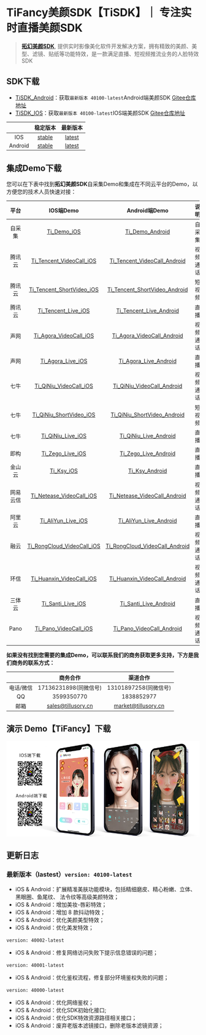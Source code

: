 # TiFancy美颜SDK【TiSDK】｜ 专注实时直播美颜SDK
> **[拓幻美颜SDK](tillusory.com)**, 提供实时影像美化软件开发解决方案，拥有精致的美颜、美型、滤镜、贴纸等功能特效，是一款满足直播、短视频推流业务的人脸特效SDK


## SDK下载
- [TiSDK_Android](https://gitee.com/tillusory/TiSDK_Android)：获取`最新版本 40100-latest`Android端美颜SDK [Gitee仓库地址](https://gitee.com/tillusory/TiSDK_Android)
- [TiSDK_IOS](https://gitee.com/tillusory/TiSDK_iOS)：获取`最新版本 40100-latest`IOS端美颜SDK [Gitee仓库地址](https://gitee.com/tillusory/TiSDK_iOS)

|         |  稳定版本  |  最新版本  |
| :-----: | :--------: | :--------: |
|   IOS   | [stable](https://gitee.com/tillusory/TiSDK_iOS/tree/master/) | [latest](https://gitee.com/tillusory/TiSDK_iOS/tree/lastest/) |
| Android | [stable](https://gitee.com/tillusory/TiSDK_Android/tree/master/) | [latest](https://gitee.com/tillusory/TiSDK_Android/tree/lastest/) |

## 集成Demo下载
您可以在下表中找到**拓幻美颜SDK**自采集Demo和集成在不同云平台的Demo，以方便您的技术人员快速对接：

|   平台   |                                      IOS端Demo                                       |                                        Android端Demo                                         |   说明   |                 集成文档                 |
| :------: | :----------------------------------------------------------------------------------: | :------------------------------------------------------------------------------------------: | :------: | :--------------------------------------: |
|  自采集  |                [Ti_Demo_iOS](https://gitee.com/tillusory/Ti_Demo_iOS)                |                [Ti_Demo_Android](https://gitee.com/tillusory/Ti_Demo_Android)                |  自采集  | [DOC](https://tillusory.com/#/developer) |
|  腾讯云  |   [Ti_Tencent_VideoCall_iOS](https://gitee.com/tillusory/Ti_Tencent_VideoCall_iOS)   |   [Ti_Tencent_VideoCall_Android](https://gitee.com/tillusory/Ti_Tencent_VideoCall_Android)   | 视频通话 | [DOC](https://tillusory.com/#/developer) |
|  腾讯云  |  [Ti_Tencent_ShortVideo_iOS](https://gitee.com/tillusory/Ti_Tencent_ShortVideo_iOS)  |  [Ti_Tencent_ShortVideo_Android](https://gitee.com/tillusory/Ti_Tencent_ShortVideo_Android)  |  短视频  | [DOC](https://tillusory.com/#/developer) |
|  腾讯云  |        [Ti_Tencent_Live_iOS](https://gitee.com/tillusory/Ti_Tencent_Live_iOS)        |        [Ti_Tencent_Live_Android](https://gitee.com/tillusory/Ti_Tencent_Live_Android)        |   直播   | [DOC](https://tillusory.com/#/developer) |
|   声网   |     [Ti_Agora_VideoCall_iOS](https://gitee.com/tillusory/Ti_Agora_VideoCall_iOS)     |     [Ti_Agora_VideoCall_Android](https://gitee.com/tillusory/Ti_Agora_VideoCall_Android)     |   视频通话 | [DOC](https://tillusory.com/#/developer) |
|   声网   |     [Ti_Agora_Live_iOS](https://gitee.com/tillusory/Ti_Agora_Live_iOS)     |     [Ti_Agora_Live_Android](https://gitee.com/tillusory/Ti_Agora_Live_Android)     |             直播   | [DOC](https://tillusory.com/#/developer) |
|   七牛   |     [Ti_QiNiu_VideoCall_iOS](https://gitee.com/tillusory/Ti_QiNiu_VideoCall_iOS)     |     [Ti_QiNiu_VideoCall_Android](https://gitee.com/tillusory/Ti_QiNiu_VideoCall_Android)     | 视频通话 | [DOC](https://tillusory.com/#/developer) |
|   七牛   |    [Ti_QiNiu_ShortVideo_iOS](https://gitee.com/tillusory/Ti_QiNiu_ShortVideo_iOS)    |    [Ti_QiNiu_ShortVideo_Android](https://gitee.com/tillusory/Ti_QiNiu_ShortVideo_Android)    |  短视频  | [DOC](https://tillusory.com/#/developer) |
|   七牛   |          [Ti_QiNiu_Live_iOS](https://gitee.com/tillusory/Ti_QiNiu_Live_iOS)          |          [Ti_QiNiu_Live_Android](https://gitee.com/tillusory/Ti_QiNiu_Live_Android)          |   直播   | [DOC](https://tillusory.com/#/developer) |
|   即构   |           [Ti_Zego_Live_iOS](https://gitee.com/tillusory/Ti_Zego_Live_iOS)           |           [Ti_Zego_Live_Android](https://gitee.com/tillusory/Ti_Zego_Live_Android)           |   直播   | [DOC](https://tillusory.com/#/developer) |
|  金山云  |                 [Ti_Ksy_iOS](https://gitee.com/tillusory/Ti_Ksy_iOS)                 |                 [Ti_Ksy_Android](https://gitee.com/tillusory/Ti_Ksy_Android)                 |   直播   | [DOC](https://tillusory.com/#/developer) |
| 网易云信 |   [Ti_Netease_VideoCall_iOS](https://gitee.com/tillusory/Ti_Netease_VideoCall_iOS)   |   [Ti_Netease_VideoCall_Android](https://gitee.com/tillusory/Ti_Netease_VideoCall_Android)   | 视频通话 | [DOC](https://tillusory.com/#/developer) |
|  阿里云  |         [Ti_AliYun_Live_iOS](https://gitee.com/tillusory/Ti_AliYun_Live_iOS)         |         [Ti_AliYun_Live_Android](https://gitee.com/tillusory/Ti_AliYun_Live_Android)         |   直播   | [DOC](https://tillusory.com/#/developer) |
|   融云   | [Ti_RongCloud_VideoCall_iOS](https://gitee.com/tillusory/Ti_RongCloud_VideoCall_iOS) | [Ti_RongCloud_VideoCall_Android](https://gitee.com/tillusory/Ti_RongCloud_VideoCall_Android) | 视频通话 | [DOC](https://tillusory.com/#/developer) |
|   环信   |   [Ti_Huanxin_VideoCall_iOS](https://gitee.com/tillusory/Ti_Huanxin_VideoCall_iOS)   |   [Ti_Huanxin_VideoCall_Android](https://gitee.com/tillusory/Ti_Huanxin_VideoCall_Android)   | 视频通话 | [DOC](https://tillusory.com/#/developer) |
|  三体云  |          [Ti_Santi_Live_iOS](https://gitee.com/tillusory/Ti_Santi_Live_iOS)          |          [Ti_Santi_Live_Android](https://gitee.com/tillusory/Ti_Santi_Live_Android)          |   直播   | [DOC](https://tillusory.com/#/developer) |
|   Pano   |      [Ti_Pano_VideoCall_iOS](https://gitee.com/tillusory/Ti_Pano_VideoCall_iOS)      |      [Ti_Pano_VideoCall_Android](https://gitee.com/tillusory/Ti_Pano_VideoCall_Android)      | 视频通话 | [DOC](https://tillusory.com/#/developer) |

**如果没有找到您需要的集成Demo，可以联系我们的商务获取更多支持，下方是我们商务的联系方式：**

|           |       商务合作        |       渠道合作        |
| :-------: | :-------------------: | :-------------------: |
| 电话/微信 | 17136231898(同微信号) | 13101897258(同微信号) |
|    QQ     |      3599350770       |      1838852977       |
|   邮箱    |  sales@tillusory.cn   |  market@tillusory.cn  |

## 演示 Demo【TiFancy】下载

![](./tifancy_download.png)

## 更新日志

### 最新版本（lastest）`version: 40100-latest`
- iOS & Android：扩展精准美肤功能模块，包括精细磨⽪、精⼼粉嫩、⽴体、⿊眼圈、⻥尾纹、
法令纹等⾼级美颜特效；
- iOS & Android：增加美妆-唇彩特效；
- iOS & Android：增加 8 款抖动特效；
- iOS & Android：优化美颜美型特效；
- iOS & Android：优化美发特效；

`version: 40002-latest`
- iOS & Android：修复网络访问失败下提示信息错误的问题；

`version: 40001-latest`
- iOS & Android：优化鉴权流程，修复部分环境鉴权失败的问题；

`version: 40000-latest`
- iOS & Android：优化网络鉴权；
- iOS & Android：优化SDK初始化接口;
- iOS & Android：优化SDK特效资源路径相关接口；
- iOS & Android：废弃老版本滤镜接口，删除老版本滤镜资源；
